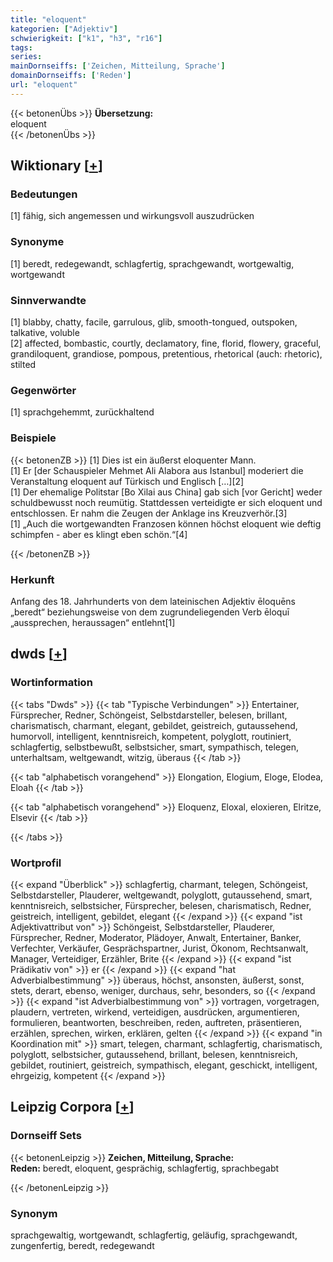 ```yaml
---
title: "eloquent"
kategorien: ["Adjektiv"]
schwierigkeit: ["k1", "h3", "r16"]
tags:
series:
mainDornseiffs: ['Zeichen, Mitteilung, Sprache']
domainDornseiffs: ['Reden']
url: "eloquent"
---
```


{{< betonenÜbs >}}
**Übersetzung:**  
eloquent  
{{< /betonenÜbs >}}

## Wiktionary [[+](https://de.wiktionary.org/wiki/eloquent)]

### Bedeutungen
[1] fähig, sich angemessen und wirkungsvoll auszudrücken  

### Synonyme
[1] beredt, redegewandt, schlagfertig, sprachgewandt, wortgewaltig, wortgewandt  

### Sinnverwandte
[1] blabby, chatty, facile, garrulous, glib, smooth-tongued, outspoken, talkative, voluble  
[2]  affected, bombastic, courtly, declamatory, fine, florid, flowery, graceful, grandiloquent, grandiose, pompous, pretentious, rhetorical (auch: rhetoric), stilted  

### Gegenwörter
[1] sprachgehemmt, zurückhaltend  

### Beispiele
{{< betonenZB >}}
[1] Dies ist ein äußerst eloquenter Mann.  
[1] Er [der Schauspieler Mehmet Ali Alabora aus Istanbul] moderiert die Veranstaltung eloquent auf Türkisch und Englisch […][2]  
[1] Der ehemalige Politstar [Bo Xilai aus China] gab sich [vor Gericht] weder schuldbewusst noch reumütig. Stattdessen verteidigte er sich eloquent und entschlossen. Er nahm die Zeugen der Anklage ins Kreuzverhör.[3]  
[1] „Auch die wortgewandten Franzosen können höchst eloquent wie deftig schimpfen - aber es klingt eben schön.“[4]  

{{< /betonenZB >}}
### Herkunft
Anfang des 18. Jahrhunderts von dem lateinischen Adjektiv ēloquēns „beredt“ beziehungsweise von dem zugrundeliegenden Verb ēloquī „aussprechen, heraussagen“ entlehnt[1]  



## dwds [[+](https://www.dwds.de/wb/eloquent)]

### Wortinformation
{{< tabs "Dwds" >}}
{{< tab "Typische Verbindungen" >}}
Entertainer, Fürsprecher, Redner, Schöngeist, Selbstdarsteller, belesen, brillant, charismatisch, charmant, elegant, gebildet, geistreich, gutaussehend, humorvoll, intelligent, kenntnisreich, kompetent, polyglott, routiniert, schlagfertig, selbstbewußt, selbstsicher, smart, sympathisch, telegen, unterhaltsam, weltgewandt, witzig, überaus
{{< /tab >}}

{{< tab "alphabetisch vorangehend" >}}
Elongation, Elogium, Eloge, Elodea, Eloah
{{< /tab >}}

{{< tab "alphabetisch vorangehend" >}}
Eloquenz, Eloxal, eloxieren, Elritze, Elsevir
{{< /tab >}}

{{< /tabs >}}

### Wortprofil
{{< expand "Überblick" >}} schlagfertig, charmant, telegen, Schöngeist, Selbstdarsteller, Plauderer, weltgewandt, polyglott, gutaussehend, smart, kenntnisreich, selbstsicher, Fürsprecher, belesen, charismatisch, Redner, geistreich, intelligent, gebildet, elegant {{< /expand >}}
{{< expand "ist Adjektivattribut von" >}} Schöngeist, Selbstdarsteller, Plauderer, Fürsprecher, Redner, Moderator, Plädoyer, Anwalt, Entertainer, Banker, Verfechter, Verkäufer, Gesprächspartner, Jurist, Ökonom, Rechtsanwalt, Manager, Verteidiger, Erzähler, Brite {{< /expand >}}
{{< expand "ist Prädikativ von" >}} er {{< /expand >}}
{{< expand "hat Adverbialbestimmung" >}} überaus, höchst, ansonsten, äußerst, sonst, stets, derart, ebenso, weniger, durchaus, sehr, besonders, so {{< /expand >}}
{{< expand "ist Adverbialbestimmung von" >}} vortragen, vorgetragen, plaudern, vertreten, wirkend, verteidigen, ausdrücken, argumentieren, formulieren, beantworten, beschreiben, reden, auftreten, präsentieren, erzählen, sprechen, wirken, erklären, gelten {{< /expand >}}
{{< expand "in Koordination mit" >}} smart, telegen, charmant, schlagfertig, charismatisch, polyglott, selbstsicher, gutaussehend, brillant, belesen, kenntnisreich, gebildet, routiniert, geistreich, sympathisch, elegant, geschickt, intelligent, ehrgeizig, kompetent {{< /expand >}}

## Leipzig Corpora [[+](https://corpora.uni-leipzig.de/en/res?word=eloquent&corpusId=deu_newscrawl-public_2018)]

### Dornseiff Sets
{{< betonenLeipzig >}}
**Zeichen, Mitteilung, Sprache:**  
**Reden:** beredt, eloquent, gesprächig, schlagfertig, sprachbegabt  

{{< /betonenLeipzig >}}

### Synonym
sprachgewaltig, wortgewandt, schlagfertig, geläufig, sprachgewandt, zungenfertig, beredt, redegewandt

